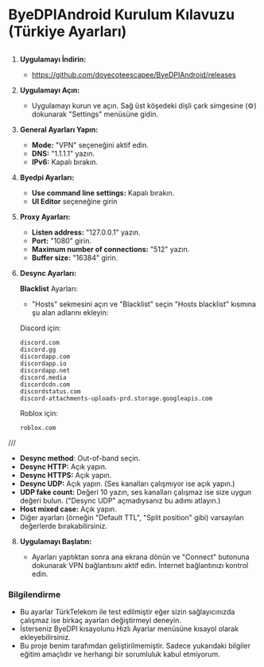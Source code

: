 # ByeDPIAndroid Kurulum Kılavuzu (Türkiye Ayarları)

## 

1. **Uygulamayı İndirin:**

   - https://github.com/dovecoteescapee/ByeDPIAndroid/releases

2. **Uygulamayı Açın:**

   - Uygulamayı kurun ve açın. Sağ üst köşedeki dişli çark simgesine (⚙️) dokunarak "Settings" menüsüne gidin.

3. **General Ayarları Yapın:**

   - **Mode:** "VPN" seçeneğini aktif edin.
   - **DNS:** "1.1.1.1" yazın.
   - **IPv6:** Kapalı bırakın.

4. **Byedpi Ayarları:**

   - **Use command line settings:** Kapalı bırakın.
   - **UI Editor** seçeneğine girin

5. **Proxy Ayarları:**

   - **Listen address:** "127.0.0.1" yazın.
   - **Port:** "1080" girin.
   - **Maximum number of connections:** "512" yazın.
   - **Buffer size:** "16384" girin.

6. **Desync Ayarları:**

   **Blacklist** Ayarları:

   - "Hosts" sekmesini açın ve "Blacklist" seçin "Hosts blacklist" kısmına şu alan adlarını ekleyin:
   
   Discord için:
   ```
   discord.com
   discord.gg
   discordapp.com
   discordapp.io
   discordapp.net
   discord.media
   discordcdn.com
   discordstatus.com
   discord-attachments-uploads-prd.storage.googleapis.com
   ```
   Roblox için:
   ```
   roblox.com
   ```
///

   - **Desync method**: Out-of-band seçin.
   - **Desync HTTP:** Açık yapın.
   - **Desync HTTPS:** Açık yapın.
   - **Desync UDP:** Açık yapın. (Ses kanalları çalışmıyor ise açık yapın.)
   - **UDP fake count:** Değeri 10 yazın, ses kanalları çalışmaz ise size uygun değeri bulun. ("Desync UDP" açmadıysanız bu adımı atlayın.)
   - **Host mixed case:** Açık yapın.
   - Diğer ayarları (örneğin "Default TTL", "Split position" gibi) varsayılan değerlerde bırakabilirsiniz.

8. **Uygulamayı Başlatın:**

   - Ayarları yaptıktan sonra ana ekrana dönün ve "Connect" butonuna dokunarak VPN bağlantısını aktif edin. İnternet bağlantınızı kontrol edin.

### Bilgilendirme

- Bu ayarlar TürkTelekom ile test edilmiştir eğer sizin sağlayıcınızda çalışmaz ise birkaç ayarları değiştirmeyi deneyin.
- İsterseniz ByeDPI kısayolunu Hızlı Ayarlar menüsüne kısayol olarak ekleyebilirsiniz.
- Bu proje benim tarafımdan geliştirilmemiştir. Sadece yukarıdaki bilgiler eğitim amaçlıdır ve herhangi bir sorumluluk kabul etmiyorum.
